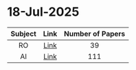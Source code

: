 # 18-Jul-2025

| Subject | Link | Number of Papers |
|:-----:|:----:|:----------------:|
| RO | [Link](https://github.com/KJaebye/EmbodiedAI-Robotics-arXiv-Daily-Reporter/tree/main/18-Jul-2025/RO) | 39 |
| AI | [Link](https://github.com/KJaebye/EmbodiedAI-Robotics-arXiv-Daily-Reporter/tree/main/18-Jul-2025/AI) | 111 |
